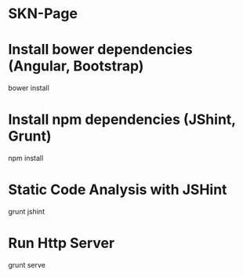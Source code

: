 # SKN-Page

# Install bower dependencies (Angular, Bootstrap)
bower install

# Install npm dependencies (JShint, Grunt)
npm install

# Static Code Analysis with JSHint
grunt jshint

# Run Http Server
grunt serve
